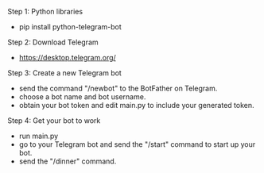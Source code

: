 Step 1: Python libraries
- pip install python-telegram-bot

Step 2: Download Telegram
- https://desktop.telegram.org/
  
Step 3: Create a new Telegram bot
- send the command "/newbot" to the BotFather on Telegram.
- choose a bot name and bot username.
- obtain your bot token and edit main.py to include your generated token.

Step 4: Get your bot to work
- run main.py
- go to your Telegram bot and send the "/start" command to start up your bot.
- send the "/dinner" command.
